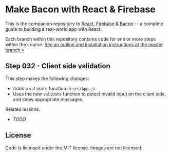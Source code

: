 Make Bacon with React & Firebase
================================

This is the companion repository to [React, Firebase & Bacon](https://frontarm.com/bacon) -- a complete guide to building a real-world app with React.

Each branch within this repository contains code for one or more steps within the course. [See an outline and installation instructions at the master branch &raquo;](https://github.com/frontarm/react-firebase-bacon)


Step 032 - Client side validation
--------

This step makes the following changes:

- Adds a `validate` function in `src/App.js`
- Uses the new `validate` function to detect invalid input on the client side, and show appropriate messages.

Related lessons:

- *TODO*


License
-------

Code is licensed under the MIT license. Images are not licensed.